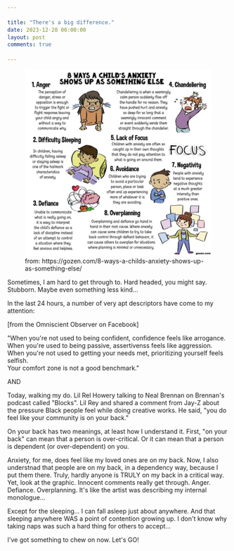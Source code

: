 ```yaml
---

title: "There's a big difference."
date: 2023-12-28 06:00:00
layout: post
comments: true

---
```


<figure>
 <img src="/images/8WaysAnxiety.jpeg" alt="oh my, this is me">
 <figcaption>from: https://gozen.com/8-ways-a-childs-anxiety-shows-up-as-something-else/</figcaption>
</figure>

Sometimes, I am hard to get through to. Hard headed, you might say. Stubborn. Maybe even something less kind...

In the last 24 hours, a number of very apt descriptors have come to my attention:

[from the Omniscient Observer on Facebook]

"When you're not used to being confident, confidence feels like arrogance.<br />
When you're used to being passive, assertivenss feels like aggression.<br />
When you're not used to getting your needs met, prioritizing yourself feels selfish.<br />
Your comfort zone is not a good benchmark."

AND

Today, walking my do. Lil Rel Howery talking to Neal Brennan on Brennan's podcast called "Blocks". Lil Rey and shared a comment from Jay-Z about the pressure Black people feel while doing creative works. He said, "you do feel like your community is on your back."

On your back has two meanings, at least how I understand it. First, "on your back" can mean that a person is over-critical. Or it can mean that a person is dependent (or over-dependent) on you.

Anxiety, for me, does feel like my loved ones are on my back. Now, I also understnad that people are on my back, in a dependency way, because I put them there. Truly, hardly anyone is TRULY on my back in a critical way. Yet, look at the graphic. Innocent comments really get through. Anger. Defiance. Overplanning. It's like the artist was describing my internal monologue... 

Except for the sleeping... I can fall asleep just about anywhere. And that sleeping anywhere WAS a point of contention growing up. I don't know why taking naps was such a hard thing for others to accept...

I've got something to chew on now. Let's GO!
